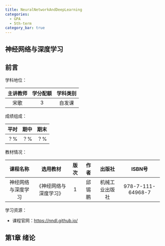 ```yaml
---
title: NeuralNetworkAndDeepLearning
categories:
  - GPA
  - 5th-term
category_bar: true
---
```


## 神经网络与深度学习

## 前言

学科地位：

| 主讲教师 | 学分配额 | 学科类别 |
| :------: | :------: | :------: |
|   宋歌   |    3     |  自发课  |

成绩组成：

| 平时 | 期中 | 期末 |
| :--: | :--: | :--: |
| ？%  | ？%  | ？%  |

教材情况：

|      课程名称      |        选用教材        | 版次 |  作者  |     出版社     |      ISBN号       |
| :----------------: | :--------------------: | :--: | :----: | :------------: | :---------------: |
| 神经网络与深度学习 | 《神经网络与深度学习》 |  1   | 邱锡鹏 | 机械工业出版社 | 978-7-111-64968-7 |

学习资源：

- 课程官网：https://nndl.github.io/

## 第1章 绪论

